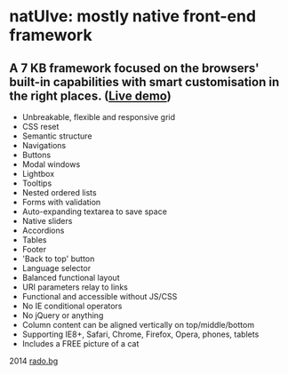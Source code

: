 natUIve: mostly native front-end framework
===

A 7 KB framework focused on the browsers' built-in capabilities with smart customisation in the right places. ([Live demo](http://radogado.github.io/natuive/))
---

- Unbreakable, flexible and responsive grid
- CSS reset
- Semantic structure
- Navigations
- Buttons
- Modal windows
- Lightbox
- Tooltips
- Nested ordered lists
- Forms with validation
- Auto-expanding textarea to save space
- Native sliders
- Accordions
- Tables
- Footer
- 'Back to top' button
- Language selector
- Balanced functional layout
- URI parameters relay to links
- Functional and accessible without JS/CSS
- No IE conditional operators
- No jQuery or anything
- Column content can be aligned vertically on top/middle/bottom
- Supporting IE8+, Safari, Chrome, Firefox, Opera, phones, tablets
- Includes a FREE picture of a cat

2014 [rado.bg](http://rado.bg)
